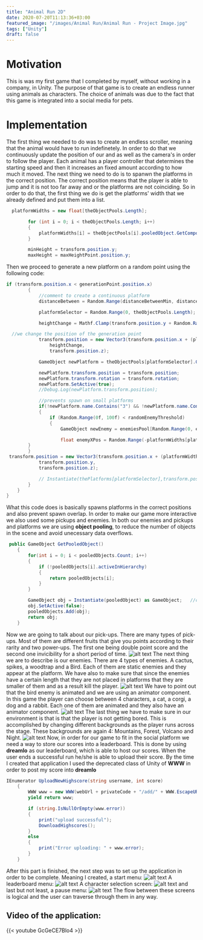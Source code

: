 ```yaml
---
title: "Animal Run 2D"
date: 2020-07-20T11:13:36+03:00
featured_image: "/images/Animal Run/Animal Run - Project Image.jpg"
tags: ["Unity"]
draft: false
---
```

Motivation
===============

This is was my first game that I completed by myself, without working in a company, in Unity. The purpose of that game is to create an endless runner using animals as characters. The choice of animals was due to the fact that this game 
is integrated into a social media for pets.

Implementation
===============

The first thing we needed to do was to create an endless scroller, meaning that the animal would have to run indefinetely. In order to do that we continuously update the position of our and as well as the camera's in order to follow the player.
Each animal has a player controller that determines the starting speed and then it increases an fixed amount according to how much it moved.
The next thing we need to do is to spanwn the platforms in the correct position. The correct position means that the player is able to jump and it is not too far away and or the platforms are not coinciding.
So in order to do that, the first thing we do is get the platforms' width that we already defined and put them into a list.

```C#
  platformWidths = new float[theObjectPools.Length];

        for (int i = 0; i < theObjectPools.Length; i++)
        {
            platformWidths[i] = theObjectPools[i].pooledObject.GetComponent<BoxCollider2D>().size.x;
        }

        minHeight = transform.position.y;
        maxHeight = maxHeightPoint.position.y;
```

Then we proceed to generate a new platform on a random point using the following code:


```C#
if (transform.position.x < generationPoint.position.x)
        {
            //comment to create a continuous platform
            distanceBetween = Random.Range(distanceBetweenMin, distanceBetweenMax);

            platformSelector = Random.Range(0, theObjectPools.Length);

            heightChange = Mathf.Clamp(transform.position.y + Random.Range(-maxHeight, maxHeight), minHeight, maxHeight);

  //we change the position of the generation point
            transform.position = new Vector3(transform.position.x + (platformWidths[platformSelector] / 2) + distanceBetween,
                heightChange,
                transform.position.z);

            GameObject newPlatform = theObjectPools[platformSelector].GetPooledObject();

            newPlatform.transform.position = transform.position;
            newPlatform.transform.rotation = transform.rotation;
            newPlatform.SetActive(true);
            //Debug.Log(newPlatform.transform.position);

            //prevents spawn on small platforms
            if(!newPlatform.name.Contains("3") && !newPlatform.name.Contains("4"))
            {
                if (Random.Range(0f, 100f) < randomEnemyThreshold)
                {
                    GameObject newEnemy = enemiesPool[Random.Range(0, enemiesPool.Length)].GetPooledObject();

                    float enemyXPos = Random.Range(-platformWidths[platformSelector] / 3, platformWidths[platformSelector] / 3);
		}
	    }
 transform.position = new Vector3(transform.position.x + (platformWidths[platformSelector] / 2),
            transform.position.y,
            transform.position.z);

            // Instantiate(thePlatforms[platformSelector],transform.position,transform.rotation);
        }
    }
}	
```

What this code does is basically spawns platforms in the correct positions and also prevent spawn overlap. In order to make our game more interactive we also used some pickups and enemies. In both our enemies and pickups and platforms
we are using **object pooling**, to reduce the number of objects in the scene and avoid unecessary data overflows.

```C#
 public GameObject GetPooledObject()
    {
        for(int i = 0; i < pooledObjects.Count; i++)
        {
            if (!pooledObjects[i].activeInHierarchy)
            {
                return pooledObjects[i];
            }
        }

        GameObject obj = Instantiate(pooledObject) as GameObject;   //casting it as a GameObject
        obj.SetActive(false);
        pooledObjects.Add(obj);
        return obj;
    }
```

Now we are going to talk about our pick-ups. There are many types of pick-ups. Most of them are different fruits that give you points according to their rarity and two power-ups. The first one being double point score and the second one invicibility for a short period of time.
![alt text](https://raw.githubusercontent.com/petrosKon/Kontrazis/master/static/images/Animal%20Run/Animal%20Run%20-%2001%20-%20Pick-ups.JPG)
The next thing we are to describe is our enemies. There are 4 types of enemies. A cactus, spikes, a woodtrap and a Bird. Each of them are static enemies and they appear at the platform.
We have also to make sure that since the enemies have a certain length that they are not placed in platforms that they are smaller of them and as a result kill the player.
![alt text](https://raw.githubusercontent.com/petrosKon/Kontrazis/master/static/images/Animal%20Run/Animal%20Run%20-%2002%20-%20Enemies.JPG)
We have to point out that the bird enemy is animated and we are using an animator component.
In this game the player can choose between 4 characters, a cat, a corgi, a dog and a rabbit. Each one of them are animated and they also have an 
animator component.
![alt text](https://raw.githubusercontent.com/petrosKon/Kontrazis/master/static/images/Animal%20Run/Animal%20Run%20-%2003%20-%20Characters.JPG)
The last thing we have to make sure in our environment is that is that the player is not getting bored. This is accomplished by changing different backgrounds as the player runs across the stage. These backgrounds are 
again 4: Mountains, Forest, Volcano and Night.
![alt text](https://raw.githubusercontent.com/petrosKon/Kontrazis/master/static/images/Animal%20Run/Animal%20Run%20-%2004%20-%20Backgrounds.JPG)
Now, in order for our game to fit in the social platform we need a way to store our scores into a leaderboard. This is done by using **dreamlo** as our leaderboard, which is able to host our scores.
When the user ends a successful run he/she is able to upload their score. By the time I created that application I used the deprecated class of Unity of **WWW** in order to post my score into **dreamlo**

```C#
IEnumerator UploadNewHighscore(string username, int score)
    {
        WWW www = new WWW(webUrl + privateCode + "/add/" + WWW.EscapeURL(username) + "/" + score);
        yield return www;

        if (string.IsNullOrEmpty(www.error))
        {
            print("upload successful");
            DownloadHighscores();
        }
        else
        {
            print("Error uploading: " + www.error);
        }
    }
```

After this part is finished, the next step was to set up the application in order to be complete. Meaning I created, a start menu:
![alt text](https://raw.githubusercontent.com/petrosKon/Kontrazis/master/static/images/Animal%20Run/Animal%20Run%20-%2005%20-%20Start%20Menu.JPG)
A leaderboard menu:
![alt text](https://raw.githubusercontent.com/petrosKon/Kontrazis/master/static/images/Animal%20Run/Animal%20Run%20-%2006%20-%20Leaderboard%20Menu.JPG)
A character selection screen:
![alt text](https://raw.githubusercontent.com/petrosKon/Kontrazis/master/static/images/Animal%20Run/Animal%20Run%20-%2007%20-%20Character%20selection%20screen.JPG)
and last but not least, a pause menu:
![alt text](https://raw.githubusercontent.com/petrosKon/Kontrazis/master/static/images/Animal%20Run/Animal%20Run%20-%2008%20-%20Pause%20Menu.JPG)
The flow between these screens is logical and the user can traverse through them in any way.


Video of the application:
---------------

{{< youtube GcGeCE7Blo4 >}}